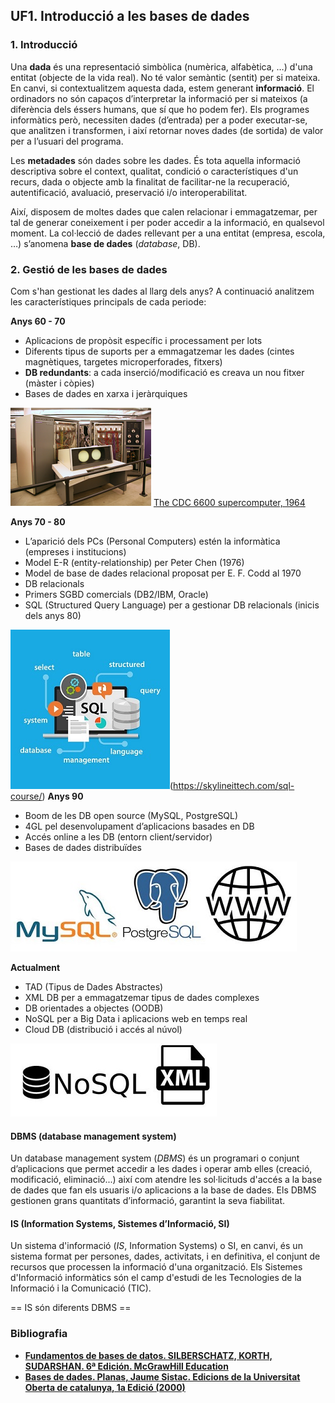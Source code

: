 ## UF1. Introducció a les bases de dades

### 1. Introducció
Una **dada** és una representació simbòlica (numèrica, alfabètica, …) d'una entitat (objecte de la vida real). No té valor semàntic (sentit) per si mateixa. En canvi, si contextualitzem aquesta dada, estem generant **informació**. El ordinadors no són capaços d’interpretar la informació per si mateixos (a diferència dels éssers humans, que sí que ho podem fer). Els programes informàtics però,  necessiten dades (d’entrada) per a poder executar-se, que analitzen i transformen, i així retornar noves dades (de sortida) de valor per a l’usuari del programa.

Les **metadades** són dades sobre les dades. És tota aquella informació descriptiva sobre el context, qualitat, condició o característiques d'un recurs, dada o objecte amb la finalitat de facilitar-ne la recuperació, autentificació, avaluació, preservació i/o interoperabilitat.

Així, disposem de moltes dades que calen relacionar i emmagatzemar, per tal de generar coneixement i per poder accedir a la informació, en qualsevol moment. La col·lecció de dades rellevant per a una entitat (empresa, escola, …) s’anomena **base de dades** (_database_, DB).

### 2. Gestió de les bases de dades
Com s'han gestionat les dades al llarg dels anys? A continuació analitzem les característiques principals de cada periode:
 
**Anys 60 - 70**
- Aplicacions de propòsit específic i processament per lots
- Diferents tipus de suports per a emmagatzemar les dades (cintes magnètiques, targetes microperforades, fitxers)
- **DB redundants**: a cada inserció/modificació es creava un nou fitxer (màster i còpies)
- Bases de dades en xarxa i jeràrquiques

![Photo by Arnold Reinhold](images/dbms_6070.png)
[The CDC 6600 supercomputer, 1964](https://www.advsyscon.com/blog/batch-processing-system/)

**Anys 70 - 80**
- L’aparició dels PCs (Personal Computers) estén la informàtica (empreses i institucions)
- Model E-R (entity-relationship) per Peter Chen (1976)
- Model de base de dades relacional proposat per E. F. Codd al 1970
- DB relacionals 
- Primers SGBD comercials (DB2/IBM, Oracle)
- SQL (Structured Query Language) per a gestionar DB relacionals (inicis dels anys 80)

![Característiques principals de SQL](images/dbms_7080.jpg)(https://skylineittech.com/sql-course/)
**Anys 90**
- Boom de les DB open source (MySQL, PostgreSQL)
- 4GL pel desenvolupament d’aplicacions basades en DB
- Accés online a les DB  (entorn client/servidor)
- Bases de dades distribuïdes

![Principals DBMS](images/dbms_90.jpg)

**Actualment**
- TAD (Tipus de Dades Abstractes)
- XML DB per a emmagatzemar tipus de dades complexes
- DB orientades a objectes (OODB)
- NoSQL per a Big Data i aplicacions web en temps real
- Cloud DB (distribució i accés al núvol)

![Tendències actuals](images/dbms_nowadays.jpg)

#### DBMS (database management system)
Un database management system (_DBMS_) és un programari o conjunt d’aplicacions que permet accedir a les dades i operar amb elles (creació, modificació, eliminació...) així com atendre les sol·licituds d'accés a la base de dades que fan els usuaris i/o aplicacions a la base de dades. Els DBMS gestionen grans quantitats d’informació, garantint la seva fiabilitat.
#### IS (Information Systems, Sistemes d’Informació, SI)
Un sistema d'informació (_IS_, Information Systems) o SI, en canvi, és un sistema format per persones, dades, activitats, i en definitiva, el conjunt de recursos que processen la informació d'una organització. Els Sistemes d'Informació informàtics són el camp d'estudi de les Tecnologies de la Informació i la Comunicació (TIC).

== IS són diferents DBMS ==
### Bibliografia

- [**Fundamentos de bases de datos. SILBERSCHATZ, KORTH, SUDARSHAN. 6ª Edición. McGrawHill Education**](https://www.casadellibro.com/libro-fundamentos-de-bases-de-datos/9788448190330/2303933)
- [**Bases de dades. Planas, Jaume Sistac. Edicions de la Universitat Oberta de catalunya, 1a Edició (2000)**](https://www.editorialuoc.cat/bases-de-dades)
